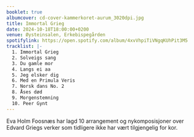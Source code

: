 ```yaml
---
booklet: true
albumcover: cd-cover-kammerkoret-aurum_3020dpi.jpg
title: Immortal Grieg
date: 2024-10-18T18:00:00+0200
venue: Øysteinsalen, Erkebispegården
spotifylink: https://open.spotify.com/album/4xvVhpiTiVNgqKUhPit3M5
tracklist: |-
  1. Immortal Grieg
  2. Solveigs sang
  3. Du gamle mor
  4. Langs ei aa
  5. Jeg elsker dig
  6. Med en Primula Veris
  7. Norsk dans No. 2
  8. Åses død
  9. Morgenstemning
  10. Peer Gynt
---
```

Eva Holm Foosnæs har lagd 10 arrangement og nykomposisjoner over Edvard Griegs verker som tidligere ikke har vært tilgjengelig for kor.
